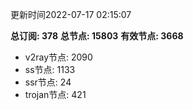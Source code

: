 更新时间2022-07-17 02:15:07

**总订阅: 378**
**总节点: 15803**
**有效节点: 3668**
- v2ray节点: 2090
- ss节点: 1133
- ssr节点: 24
- trojan节点: 421
